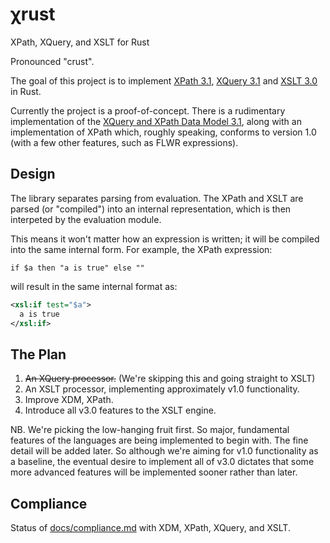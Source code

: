 # χrust

XPath, XQuery, and XSLT for Rust

Pronounced "crust".

The goal of this project is to implement [XPath 3.1](https://www.w3.org/TR/xpath-31/), [XQuery 3.1](https://www.w3.org/TR/xquery-31/) and [XSLT 3.0](http://www.w3.org/TR/xslt-30/) in Rust.

Currently the project is a proof-of-concept. There is a rudimentary implementation of the [XQuery and XPath Data Model 3.1](https://www.w3.org/TR/xpath-datamodel-31/), along with an implementation of XPath which, roughly speaking, conforms to version 1.0 (with a few other features, such as FLWR expressions).

## Design

The library separates parsing from evaluation. The XPath and XSLT are parsed (or "compiled") into an internal representation, which is then interpeted by the evaluation module.

This means it won't matter how an expression is written; it will be compiled into the same internal form. For example, the XPath expression:

```xpath
if $a then "a is true" else ""
```

will result in the same internal format as:

```xml
<xsl:if test="$a">
  a is true
</xsl:if>
```

## The Plan

1. ~~An XQuery processor.~~ (We're skipping this and going straight to XSLT)
2. An XSLT processor, implementing approximately v1.0 functionality.
3. Improve XDM, XPath.
4. Introduce all v3.0 features to the XSLT engine.

NB. We're picking the low-hanging fruit first. So major, fundamental features of the languages are being implemented to begin with. The fine detail will be added later. So although we're aiming for v1.0 functionality as a baseline, the eventual desire to implement all of v3.0 dictates that some more advanced features will be implemented sooner rather than later.

## Compliance

Status of [docs/compliance.md](https://github.com/ballsteve/xrust/blob/main/docs/compliance.md) with XDM, XPath, XQuery, and XSLT.


